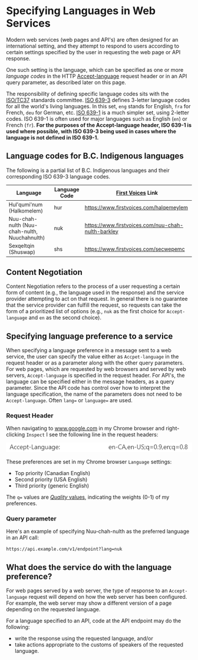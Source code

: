 # Specifying Languages in Web Services

Modern web services (web pages and API's) are often designed for an international setting, and they attempt to respond to users according to certain settings specified by the user in requesting the web page or API response.

One such setting is the language, which can be specified as one or more *language codes* in the HTTP [Accept-language](https://http.dev/accept-language) request header or in an API query parameter, as described later on this page.

The responsibility of defining specific language codes sits with the [ISO/TC37](https://en.wikipedia.org/wiki/ISO/TC_37) standards committee. [ISO 639-3](https://iso639-3.sil.org/) defines 3-letter language codes for all the world's living languages. In this set, `eng` stands for English, `fra` for French, `deu` for German, etc.  [ISO 639-1](https://en.wikipedia.org/wiki/ISO_639-1) is a much simpler set, using 2-letter codes. ISO 639-1 is often used for major languages such as English (`en`) or French (`fr`). **For the purposes of the Accept-language header, ISO 639-1 is used where possible, with ISO 639-3 being used in cases where the language is not defined in ISO 639-1.**  

## Language codes for B.C. Indigenous languages

The following is a partial list of B.C. Indigenous languages and their corresponding ISO 639-3 language codes. 

|Language|Language Code|[First Voices](https://www.firstvoices.com/) Link|
|--------|-------------|-----------------|
|Hul'qumi'num (Halkomelem)| hur |https://www.firstvoices.com/halqemeylem |
|Nuu-chah-nulth (Nuu-chah-nulth, Nuuchahnulth)| nuk |https://www.firstvoices.com/nuu-chah-nulth-barkley |
|Sexqeltqin (Shuswap)|shs |https://www.firstvoices.com/secwepemc |

## Content Negotiation

Content Negotiation refers to the process of a user requesting a certain form of content (e.g., the language used in the response) and the service provider attempting to act on that request. In general there is no guarantee that the service provider can fulfill the request, so requests can take the form of a prioritized list of options (e.g., `nuk` as the first choice for `Accept-language` and `en` as the second choice).

## Specifying language preference to a service

When specifying a language preference in a message sent to a web service, the user can specify the value either as `Accpet-language` in the request  header or as a parameter along with the other query parameters. For web pages, which are requested by web browsers and served by web servers, `Accept-language` is specified in the request header. For API's, the language can be specified either in the message headers, as a query parameter. Since the API code has control over how to interpret the language specification, the name of the parameters does not need to be `Accept-language`. Often `lang=` or `language=` are used. 

### Request Header

When navigating to www.google.com in my Chrome browser and right-clicking `Inspect` I see the following line in the request headers:

![Accept-language setting from my browser](../images/header_accept_language.png)

These preferences are set in my Chrome browser `Language` settings:
* Top priority (Canadian English)
* Second priority (USA English)
* Third priority (generic English)

The `q=` values are [*Quality* values](https://developer.mozilla.org/en-US/docs/Glossary/Quality_values), indicating the weights (0-1) of my preferences.

### Query parameter

Here's an example of specifying Nuu-chah-nulth as the preferred language in an API call:
```
https://api.example.com/v1/endpoint?lang=nuk
```

## What does the service do with the language preference?

For web pages served by a web server, the type of response to an `Accept-language` request will depend on how the web server has been configured. For example, the web server may show a different version of a page depending on the requested language.

For a language specified to an API, code at the API endpoint may do the following:

* write the response using the requested language, and/or
* take actions appropriate to the customs of speakers of the requested language.

